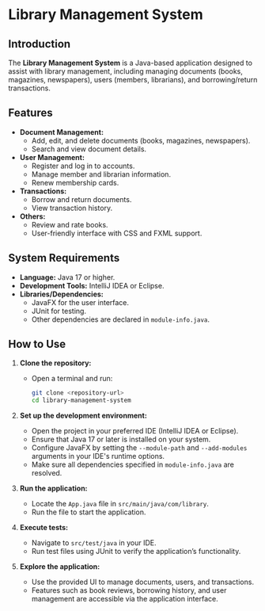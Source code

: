 # Library Management System

## Introduction
The **Library Management System** is a Java-based application designed to assist with library management, including managing documents (books, magazines, newspapers), users (members, librarians), and borrowing/return transactions.  

## Features
- **Document Management:**
  - Add, edit, and delete documents (books, magazines, newspapers).
  - Search and view document details.
- **User Management:**
  - Register and log in to accounts.
  - Manage member and librarian information.
  - Renew membership cards.
- **Transactions:**
  - Borrow and return documents.
  - View transaction history.
- **Others:**
  - Review and rate books.
  - User-friendly interface with CSS and FXML support.

## System Requirements
- **Language:** Java 17 or higher.
- **Development Tools:** IntelliJ IDEA or Eclipse.
- **Libraries/Dependencies:** 
  - JavaFX for the user interface.
  - JUnit for testing.
  - Other dependencies are declared in `module-info.java`.

## How to Use
1. **Clone the repository:**
   - Open a terminal and run:
     ```bash
     git clone <repository-url>
     cd library-management-system
     ```

2. **Set up the development environment:**
   - Open the project in your preferred IDE (IntelliJ IDEA or Eclipse).
   - Ensure that Java 17 or later is installed on your system.
   - Configure JavaFX by setting the `--module-path` and `--add-modules` arguments in your IDE's runtime options.
   - Make sure all dependencies specified in `module-info.java` are resolved.

3. **Run the application:**
   - Locate the `App.java` file in `src/main/java/com/library`.
   - Run the file to start the application.

4. **Execute tests:**
   - Navigate to `src/test/java` in your IDE.
   - Run test files using JUnit to verify the application’s functionality.

5. **Explore the application:**
   - Use the provided UI to manage documents, users, and transactions.
   - Features such as book reviews, borrowing history, and user management are accessible via the application interface.

